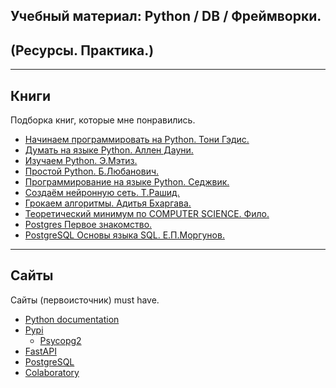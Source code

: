 ## Учебный материал: Python / DB / Фреймворки. 
## (Ресурсы. Практика.)
---
## Книги
Подборка книг, которые мне понравились.
* [Начинаем программировать на Python. Тони Гэдис.](https://drive.google.com/file/d/12yMhZtkRtPrxVr92zdviEVClaPA4-Cua/view?usp=sharing)
* [Думать на языке Python. Аллен Дауни.](https://drive.google.com/file/d/19WhtquRZCyG522zjMVR3B7pjBKMlMK8i/view?usp=sharing)
* [Изучаем Python. Э.Мэтиз.](https://drive.google.com/file/d/14mF6h81pYd4LZEKnIMJoyuMVicEBDRmx/view?usp=sharing)
* [Простой Python. Б.Любанович.](https://drive.google.com/file/d/1afUOKs3KFTUt5JElSDEPX2ZpWUgGsxkH/view?usp=sharing)
* [Программирование на языке Python. Седжвик.](https://drive.google.com/file/d/1IFt4pgLTf7uskxaGI9j8QkMZA2NcYz4j/view?usp=sharing)
* [Создаём нейронную сеть. Т.Рашид.](https://drive.google.com/file/d/124cIIbvuyk6KRPfC5rgZdzIEzFEoKQEI/view?usp=sharing)
* [Грокаем алгоритмы. Адитья Бхаргава.](https://drive.google.com/file/d/1VpgBxiq-_SXXexCsuKLXMbTlwCHhzo1H/view?usp=sharing) 
* [Теоретический минимум по COMPUTER SCIENCE. Фило.](https://drive.google.com/file/d/1O1231eaCtiR6WdxgaExOYzWzFDSIdem-/view?usp=sharing)
* [Postgres Первое знакомство.](https://drive.google.com/file/d/1C9Spau1teC6OULcHUmNWIsYjbH98XqdV/view?usp=sharing)
* [PostgreSQL Основы языка SQL. Е.П.Моргунов.](https://drive.google.com/file/d/1zG24psjqKmYPiTQ80GQBne6ZtAbBGJ2w/view?usp=sharing)

---
## Сайты
Сайты (первоисточник) must have.
* [Python documentation](https://docs.python.org/3/index.html)
* [Pypi](https://pypi.org/)
    * [Psycopg2](https://pypi.org/)
* [FastAPI](https://fastapi.tiangolo.com/)
* [PostgreSQL](https://www.postgresql.org/)
* [Colaboratory](https://colab.research.google.com/notebooks/intro.ipynb)
